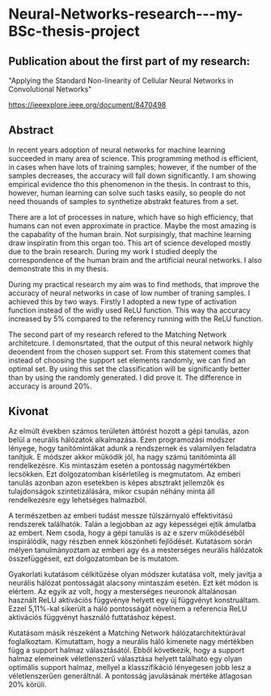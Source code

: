 # Neural-Networks-research---my-BSc-thesis-project

## Publication about the first part of my research:
"Applying the Standard Non-linearity of Cellular Neural Networks in Convolutional Networks"

https://ieeexplore.ieee.org/document/8470498


## Abstract

In recent years adoption of neural networks for machine learning succeeded in many area of science. This programming method is efficient, in cases when have lots of training samples; however, if the number of the samples decreases, the accuracy will fall down significantly. I am showing empirical evidence tho this phenomenon in the thesis. In contrast to this, however, human learning can solve such tasks easily, so people do not need thouands of samples to synthetize abstrakt features from a set.

There are a lot of processes in nature, which have so high efficiency, that humans can not even approximate in practice. Maybe the most amazing is the capabality of the human brain.  Not surpisingly, that machine learning draw inspiratin from this organ too. This art of science developed mostly due to the brain research. During my work I studied deeply the correspondence of the human brain and the artificial neural networks. I also demonstrate this in my thesis.

During my practical research my aim was to find methods, that improve the accuracy of neural networks in case of low number of traning samples. I achieved this by two ways. Firstly I adopted a new type of activation function instead of the widly used ReLU function. This way tha accuracy increased by 5% compared to the referency running with the ReLU function.

The second part of my research refered to the Matching Network architetcure. I demonsrtated, that the output of this neural network highly deoendent from the chosen support set. From this statement comes that instead of choosing the support set elements randomly, we can find an optimal set. By using this set the classification will be significantly better than by using the randomly generated. I did prove it. The difference in accuracy is around 20%.


## Kivonat

Az elmúlt években számos területen áttörést hozott a gépi tanulás, azon belül a neurális hálózatok alkalmazása. Ezen programozási módszer lényege, hogy tanítómintákat adunk a rendszernek és valamilyen feladatra tanítjuk. E módszer akkor működik jól, ha nagy számú tanítóminta áll rendelkezésre. Kis mintaszám esetén a pontosság nagymértékben lecsökken. Ezt dolgozatomban kísérletileg is megmutatom. Az emberi tanulás azonban azon esetekben is képes absztrakt jellemzők és tulajdonságok szintetizálására, mikor csupán néhány minta áll rendelkezésre egy lehetséges halmazból.

A természetben az emberi tudást messze túlszárnyaló effektivitású rendszerek találhatók. Talán a legjobban az agy képességei ejtik ámulatba az embert. Nem csoda, hogy a gépi tanulás is az e szerv működéséből inspirálódik, nagy részben ennek köszönheti fejlődését. Kutatásom során mélyen tanulmányoztam az emberi agy és a mesterséges neurális hálózatok összefüggéseit, ezt dolgozatomban be is mutatom.

Gyakorlati kutatásom célkitűzése olyan módszer kutatása volt, mely javítja a neurális hálózat pontosságát alacsony mintaszám esetén. Ezt két módon is elértem. Az egyik az volt, hogy a mesterséges neuronok általánosan használt ReLU aktivációs függvénye helyett egy új függvényt konstruáltam. Ezzel 5,11%-kal sikerült a háló pontosságát növelnem a referencia ReLU aktivációs függvényt használó futtatáshoz képest.

Kutatásom másik részeként a Matching Network hálózatarchitektúrával foglalkoztam. Kimutattam, hogy a neurális háló kimenete nagy mértékben függ a support halmaz választásától. Ebből következik, hogy a support halmaz elemeinek véletlenszerű választása helyett található egy olyan optimális support halmaz, mellyel a klasszifikáció lényegesen jobb lesz a véletlenszerűen generáltnál. A pontosság javulásának mértéke átlagosan 20% körüli.

